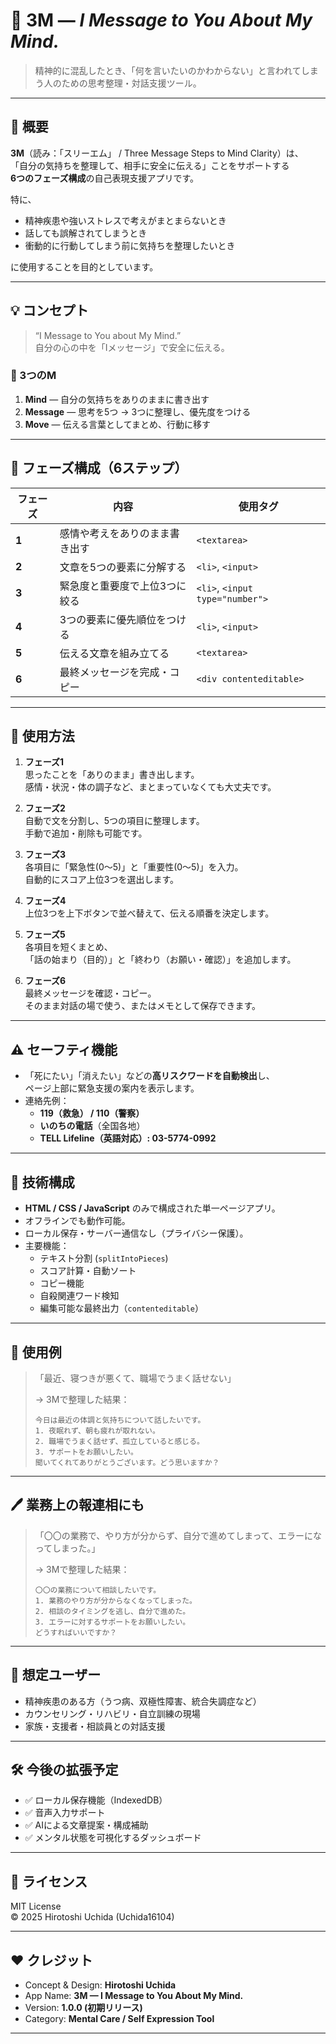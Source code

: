 # 🧠 3M — *I Message to You About My Mind.*

> 精神的に混乱したとき、「何を言いたいのかわからない」と言われてしまう人のための思考整理・対話支援ツール。

---

## 🌱 概要

**3M**（読み：「スリーエム」 / Three Message Steps to Mind Clarity）は、  
「自分の気持ちを整理して、相手に安全に伝える」ことをサポートする  
**6つのフェーズ構成**の自己表現支援アプリです。

特に、  
- 精神疾患や強いストレスで考えがまとまらないとき  
- 話しても誤解されてしまうとき  
- 衝動的に行動してしまう前に気持ちを整理したいとき  

に使用することを目的としています。

---

## 💡 コンセプト

> “I Message to You about My Mind.”  
> 自分の心の中を「Iメッセージ」で安全に伝える。

### 🧭 3つのM
1. **Mind** — 自分の気持ちをありのままに書き出す  
2. **Message** — 思考を5つ → 3つに整理し、優先度をつける  
3. **Move** — 伝える言葉としてまとめ、行動に移す  

---

## 🧩 フェーズ構成（6ステップ）

| フェーズ | 内容 | 使用タグ |
|-----------|-------|-----------|
| **1** | 感情や考えをありのまま書き出す | `<textarea>` |
| **2** | 文章を5つの要素に分解する | `<li>`, `<input>` |
| **3** | 緊急度と重要度で上位3つに絞る | `<li>`, `<input type="number">` |
| **4** | 3つの要素に優先順位をつける | `<li>`, `<input>` |
| **5** | 伝える文章を組み立てる | `<textarea>` |
| **6** | 最終メッセージを完成・コピー | `<div contenteditable>` |

---

## 🧠 使用方法

1. **フェーズ1**  
   思ったことを「ありのまま」書き出します。  
   感情・状況・体の調子など、まとまっていなくても大丈夫です。

2. **フェーズ2**  
   自動で文を分割し、5つの項目に整理します。  
   手動で追加・削除も可能です。

3. **フェーズ3**  
   各項目に「緊急性(0〜5)」と「重要性(0〜5)」を入力。  
   自動的にスコア上位3つを選出します。

4. **フェーズ4**  
   上位3つを上下ボタンで並べ替えて、伝える順番を決定します。

5. **フェーズ5**  
   各項目を短くまとめ、  
   「話の始まり（目的）」と「終わり（お願い・確認）」を追加します。

6. **フェーズ6**  
   最終メッセージを確認・コピー。  
   そのまま対話の場で使う、またはメモとして保存できます。

---

## ⚠️ セーフティ機能

- 「死にたい」「消えたい」などの**高リスクワードを自動検出**し、  
  ページ上部に緊急支援の案内を表示します。  
- 連絡先例：  
  - **119（救急） / 110（警察）**  
  - **いのちの電話**（全国各地）  
  - **TELL Lifeline（英語対応）: 03-5774-0992**

---

## 🧩 技術構成

- **HTML / CSS / JavaScript** のみで構成された単一ページアプリ。  
- オフラインでも動作可能。  
- ローカル保存・サーバー通信なし（プライバシー保護）。  
- 主要機能：
  - テキスト分割 (`splitIntoPieces`)
  - スコア計算・自動ソート
  - コピー機能
  - 自殺関連ワード検知
  - 編集可能な最終出力（`contenteditable`）

---

## 💬 使用例

> 「最近、寝つきが悪くて、職場でうまく話せない」  
>  
> → 3Mで整理した結果：
>
> ```
> 今日は最近の体調と気持ちについて話したいです。
> 1. 夜眠れず、朝も疲れが取れない。
> 2. 職場でうまく話せず、孤立していると感じる。
> 3. サポートをお願いしたい。
> 聞いてくれてありがとうございます。どう思いますか？
> ```

---

## 🖊️ 業務上の報連相にも

> 「〇〇の業務で、やり方が分からず、自分で進めてしまって、エラーになってしまった。」
>
> → 3Mで整理した結果：
>
> ```
> 〇〇の業務について相談したいです。
> 1. 業務のやり方が分からなくなってしまった。
> 2. 相談のタイミングを逃し、自分で進めた。
> 3. エラーに対するサポートをお願いしたい。
> どうすればいいですか？
> ```

---

## 👥 想定ユーザー

- 精神疾患のある方（うつ病、双極性障害、統合失調症など）
- カウンセリング・リハビリ・自立訓練の現場
- 家族・支援者・相談員との対話支援

---

## 🛠 今後の拡張予定

- ✅ ローカル保存機能（IndexedDB）
- ✅ 音声入力サポート
- ✅ AIによる文章提案・構成補助
- ✅ メンタル状態を可視化するダッシュボード

---

## 📜 ライセンス

MIT License  
© 2025 Hirotoshi Uchida (Uchida16104)

---

## ❤️ クレジット

- Concept & Design: **Hirotoshi Uchida**  
- App Name: **3M — I Message to You About My Mind.**  
- Version: **1.0.0 (初期リリース)**  
- Category: **Mental Care / Self Expression Tool**

---
